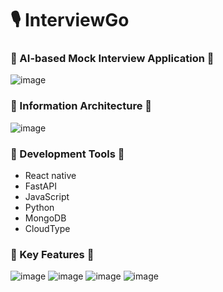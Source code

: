 # **🎙️ InterviewGo**
### 🔷 AI-based Mock Interview Application 🔷
![image](https://github.com/user-attachments/assets/df911c9d-643b-4865-b7aa-7cffd935928a)

### 🔷 Information Architecture 🔷
![image](https://github.com/user-attachments/assets/89058df7-f269-43eb-a365-3e37afec69dd)

### 🔷 Development Tools 🔷
- React native
- FastAPI
- JavaScript
- Python
- MongoDB
- CloudType

### 🔷 Key Features 🔷
![image](https://github.com/user-attachments/assets/4b66348a-8bc7-4553-a861-bf77852bfd81)
![image](https://github.com/user-attachments/assets/9963c407-a65e-492c-85bc-507ec3c5649d)
![image](https://github.com/user-attachments/assets/4775a1cd-4a31-4430-8b4d-9f16d98dfb39)
![image](https://github.com/user-attachments/assets/3b13c88c-8440-451f-929b-d44f01b3d659)


